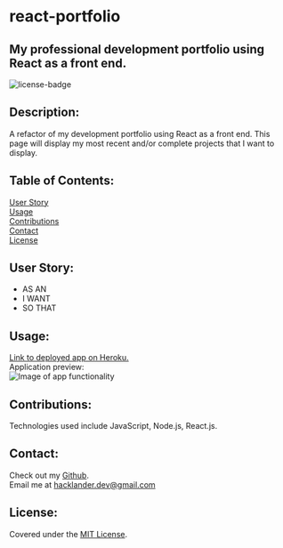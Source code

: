 # react-portfolio
## My professional development portfolio using React as a front end.

![license-badge](https://shields.io/github/license/MonsAltus/react-portfolio)

## Description:
A refactor of my development portfolio using React as a front end. This page will display my most recent and/or complete projects that I want to display.

## Table of Contents:
[User Story](#User-Story)<br>
[Usage](#Usage)<br>
[Contributions](#Contributions)<br>
[Contact](#Contact)<br>
[License](#License)<br>

## User Story:
- AS AN 
- I WANT 
- SO THAT 

## Usage:
[Link to deployed app on Heroku.]() <br>
Application preview:<br>
![Image of app functionality]()<br>

## Contributions:
Technologies used include JavaScript, Node.js, React.js.

## Contact:
Check out my [Github](https://github.com/MonsAltus).<br>
Email me at <hacklander.dev@gmail.com>

## License:
Covered under the [MIT License](https://github.com/MonsAltus//react-portfolio/blob/main/LICENSE).

